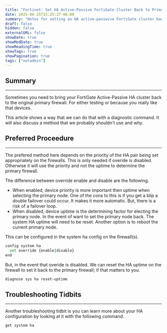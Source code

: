 ```yaml
---
title: "Fortinet: Set HA Active-Passive FortiGate Cluster Back to Primary"
date: 2025-06-25T15:25:27-06:00
summary: "Notes for setting an HA active-passwive FortiGate cluster back to original state."
draft: false
hidden: false
externalURL: false
showDate: true
showModDate: true
showReadingTime: true
showTags: true
showPagination: true
tags: ["netadmin"]
---
```


## Summary
---

Sometimes you need to bring your FortiGate Active-Passive HA cluster back to the
original primary firewall. For either testing or because you really like that
devices.

This article shows a way that we can do that with a diagnostic command. It will
also discuss a method that we probably shouldn't use and why.

## Preferred Proceedure
---

The prefered method here depends on the priority of the HA pair being set
appropriately on the firewalls. This is only needed if overide is disabled.
Otherwise it will use the priority and not the uptime to determine the primary
firewall.

The difference between override enable and disable are the following.

- When enabled, device priority is more important then uptime when selecting the
  primary node. One of the cons to this is if you get a blip a double failover
  could occur. It makes it more automatic. But, there is a risk of a failover
  loop.
- When disabled, device uptime is the determining factor for electing the
  primary node. In the event of want to set the primary node back. The system HA
  uptime will need to be reset. Another option is to reboot the current primary
  node.

This can be configured in the system ha config on the firewall(s).

```sh
config system ha
  set override {enable|disable}
end
```

But, in the event that overide is disabled. We can reset the HA uptime on the
firewall to set it back to the primary firewall; if that matters to you. 

```sh
diagnose sys ha reset-uptime
```

## Troubleshooting Tidbits
---

Another troubleshooting tidbit is you can learn more about your HA configuration
by looking at it with the following command.

```sh
get system ha
```
